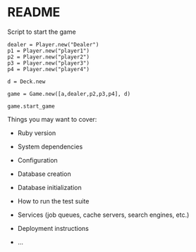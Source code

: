 # README
Script to start the game

```
dealer = Player.new("Dealer")
p1 = Player.new("player1")
p2 = Player.new("player2")
p3 = Player.new("player3")
p4 = Player.new("player4")

d = Deck.new

game = Game.new([a,dealer,p2,p3,p4], d)

game.start_game
```


Things you may want to cover:

* Ruby version

* System dependencies

* Configuration

* Database creation

* Database initialization

* How to run the test suite

* Services (job queues, cache servers, search engines, etc.)

* Deployment instructions

* ...
